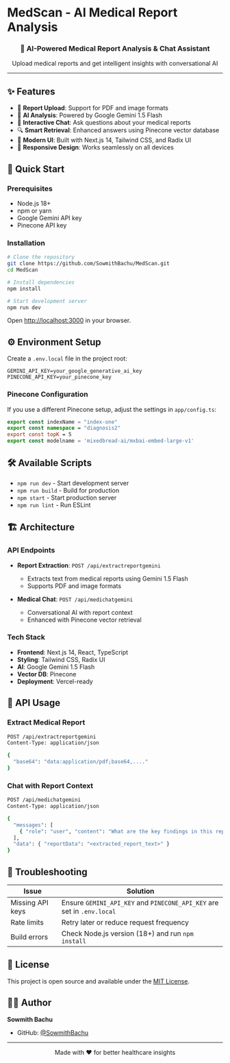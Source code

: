 # MedScan - AI Medical Report Analysis

<div align="center">
  <h3>🤖 AI-Powered Medical Report Analysis & Chat Assistant</h3>
  <p>Upload medical reports and get intelligent insights with conversational AI</p>
</div>

---

## ✨ Features

- 📄 **Report Upload**: Support for PDF and image formats
- 🧠 **AI Analysis**: Powered by Google Gemini 1.5 Flash
- 💬 **Interactive Chat**: Ask questions about your medical reports
- 🔍 **Smart Retrieval**: Enhanced answers using Pinecone vector database
- 🎨 **Modern UI**: Built with Next.js 14, Tailwind CSS, and Radix UI
- 📱 **Responsive Design**: Works seamlessly on all devices

## 🚀 Quick Start

### Prerequisites
- Node.js 18+ 
- npm or yarn
- Google Gemini API key
- Pinecone API key

### Installation

```bash
# Clone the repository
git clone https://github.com/SowmithBachu/MedScan.git
cd MedScan

# Install dependencies
npm install

# Start development server
npm run dev
```

Open [http://localhost:3000](http://localhost:3000) in your browser.

## ⚙️ Environment Setup

Create a `.env.local` file in the project root:

```env
GEMINI_API_KEY=your_google_generative_ai_key
PINECONE_API_KEY=your_pinecone_key
```

### Pinecone Configuration

If you use a different Pinecone setup, adjust the settings in `app/config.ts`:

```typescript
export const indexName = "index-one"
export const namespace = "diagnosis2"
export const topK = 5
export const modelname = 'mixedbread-ai/mxbai-embed-large-v1'
```

## 🛠️ Available Scripts

- `npm run dev` - Start development server
- `npm run build` - Build for production
- `npm start` - Start production server
- `npm run lint` - Run ESLint

## 🏗️ Architecture

### API Endpoints

- **Report Extraction**: `POST /api/extractreportgemini`
  - Extracts text from medical reports using Gemini 1.5 Flash
  - Supports PDF and image formats

- **Medical Chat**: `POST /api/medichatgemini`
  - Conversational AI with report context
  - Enhanced with Pinecone vector retrieval

### Tech Stack

- **Frontend**: Next.js 14, React, TypeScript
- **Styling**: Tailwind CSS, Radix UI
- **AI**: Google Gemini 1.5 Flash
- **Vector DB**: Pinecone
- **Deployment**: Vercel-ready

## 📖 API Usage

### Extract Medical Report

```bash
POST /api/extractreportgemini
Content-Type: application/json

{
  "base64": "data:application/pdf;base64,...."
}
```

### Chat with Report Context

```bash
POST /api/medichatgemini
Content-Type: application/json

{
  "messages": [
    { "role": "user", "content": "What are the key findings in this report?" }
  ],
  "data": { "reportData": "<extracted_report_text>" }
}
```

## 🔧 Troubleshooting

| Issue | Solution |
|-------|----------|
| Missing API keys | Ensure `GEMINI_API_KEY` and `PINECONE_API_KEY` are set in `.env.local` |
| Rate limits | Retry later or reduce request frequency |
| Build errors | Check Node.js version (18+) and run `npm install` |

## 📝 License

This project is open source and available under the [MIT License](LICENSE).

## 👨‍💻 Author

**Sowmith Bachu**
- GitHub: [@SowmithBachu](https://github.com/SowmithBachu)

---

<div align="center">
  <p>Made with ❤️ for better healthcare insights</p>
</div>
